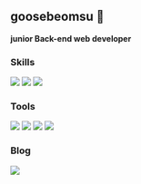 ## goosebeomsu 👋

**junior Back-end web developer**

### Skills

<p>
  <img src="https://img.shields.io/badge/Java-937062?style=flat-square&logo=Java&logoColor=white"/>
  <img src="https://img.shields.io/badge/Spring Boot-6DB33F?style=flat-squere&logo=Spring Boot&logoColor=white"/>
  <img src="https://img.shields.io/badge/MySQL-4479A1?style=flat-squere&logo=MySQL&logoColor=white"/>  
</p>

### Tools

<p>
  <img src="https://camo.githubusercontent.com/f8e55e4a35278ded3d7b8de32d77eed689464e93e66d4c95e0749bdbe86e0f44/68747470733a2f2f696d672e736869656c64732e696f2f62616467652f496e74656c6c694a2d3030303030303f7374796c653d666c61742d737175617265266c6f676f3d496e74656c6c694a25323049444541266c6f676f436f6c6f723d7768697465"/>
  <img src="https://img.shields.io/badge/EclipseIDE-2C2255?style=flat-square&logo=EclipseIDE&logoColor=white"/>
  <img src="https://img.shields.io/badge/Gradle-02303A?style=flat-square&logo=Gradle&logoColor=white"/>
  <img src="https://img.shields.io/badge/Git-F05032?style=flat-square&logo=Git&logoColor=white"/>
</p>  

### Blog

<p>
    <img src="https://img.shields.io/badge/Tistory-000000?style=flat-square&logo=Tistory&logoColor=white"/>
</p>
